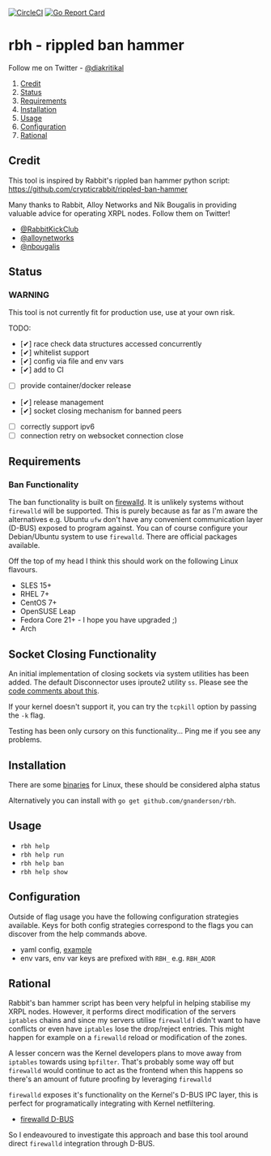 [![CircleCI](https://circleci.com/gh/gnanderson/rbh.svg?style=shield)](https://circleci.com/gh/gnanderson/rbh)
[![Go Report Card](https://goreportcard.com/badge/github.com/gnanderson/rbh)](https://goreportcard.com/report/github.com/gnanderson/rbh)

# rbh - rippled ban hammer

Follow me on Twitter - [@diakritikal](https://twitter.com/diakritikal)

1. [Credit](#credit)
1. [Status](#status)
1. [Requirements](#requirements)
1. [Installation](#installation)
1. [Usage](#usage)
1. [Configuration](#configuration)
1. [Rational](#rational)

## Credit
This tool is inspired by Rabbit's rippled ban hammer python script:
  https://github.com/crypticrabbit/rippled-ban-hammer

Many thanks to Rabbit, Alloy Networks and Nik Bougalis in providing valuable
advice for operating XRPL nodes. Follow them on Twitter!

  - [@RabbitKickClub](https://twitter.com/RabbitKickClub)
  - [@alloynetworks](https://twitter.com/alloynetworks)
  - [@nbougalis](https://twitter.com/nbougalis)

## Status

### WARNING
This tool is not currently fit for production use, use at your own risk.

TODO:
  - [✔] race check data structures accessed concurrently
  - [✔] whitelist support
  - [✔] config via file and env vars
  - [✔] add to CI
  - [ ] provide container/docker release
  - [✔] release management
  - [✔] socket closing mechanism for banned peers
  - [ ] correctly support ipv6
  - [ ] connection retry on websocket connection close

## Requirements

### Ban Functionality

The ban functionality is built on [firewalld](https://firewalld.org/). It is
unlikely systems without `firewalld` will be supported. This is purely because
as far as I'm aware the alternatives e.g. Ubuntu `ufw` don't have any convenient
communication layer (D-BUS) exposed to program against. You can of course
configure your Debian/Ubuntu system to use `firewalld`. There are official
packages available.

Off the top of my head I think this should work on the following Linux flavours.

  - SLES 15+
  - RHEL 7+
  - CentOS 7+
  - OpenSUSE Leap
  - Fedora Core 21+ - I hope you have upgraded ;)
  - Arch

## Socket Closing Functionality

An initial implementation of closing sockets via system utilities has been added.
The default Disconnector uses iproute2 utility `ss`. Please see the [code comments about
this](https://github.com/gnanderson/rbh/blob/master/firewall/disconnect.go#L38).

If your kernel doesn't support it, you can try the `tcpkill` option by passing the `-k`
flag.

Testing has been only cursory on this functionality... Ping me if you see any problems.

## Installation

There are some [binaries](https://github.com/gnanderson/rbh/releases/latest) for Linux, these should be considered alpha status

Alternatively you can install with `go get github.com/gnanderson/rbh`.

## Usage

 -  `rbh help`
 -  `rbh help run`
 -  `rbh help ban`
 -  `rbh help show`

## Configuration

Outside of flag usage you have the following configuration strategies available.
Keys for both config strategies correspond to the flags you can discover from
the help commands above.

 - yaml config, [example](https://github.com/gnanderson/rbh/blob/master/examples/.rbh.yaml)
 - env vars, env var keys are prefixed with `RBH_` e.g. `RBH_ADDR`

## Rational

Rabbit's ban hammer script has been very helpful in helping stabilise my XRPL
nodes. However, it performs direct modification of the servers `iptables` chains
and since my servers utilise `firewalld` I didn't want to have conflicts or
even have `iptables` lose the drop/reject entries. This might happen for example
on a `firewalld` reload or modification of the zones.

A lesser concern was the Kernel developers plans to move away from `iptables`
towards using `bpfilter`. That's probably some way off but `firewalld` would
continue to act as the frontend when this happens so there's an amount of future
proofing by leveraging `firewalld`

`firewalld` exposes it's functionality on the Kernel's D-BUS IPC layer, this is
perfect for programatically integrating with Kernel netfiltering.

  - [firewalld D-BUS](https://firewalld.org/documentation/man-pages/firewalld.dbus.html)

So I endeavoured to investigate this approach and base this tool around direct
`firewalld` integration through D-BUS.
